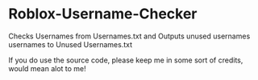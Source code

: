 # Roblox-Username-Checker
Checks Usernames from Usernames.txt and Outputs unused usernames usernames to Unused Usernames.txt

If you do use the source code, please keep me in some sort of credits, would mean alot to me!
